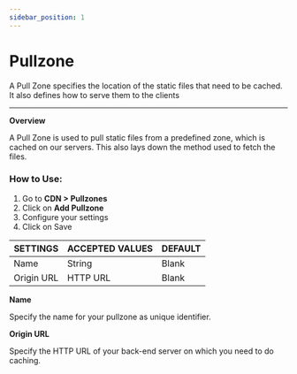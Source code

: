 ```yaml
---
sidebar_position: 1
---
```


# Pullzone

A Pull Zone specifies the location of the static files that need to be cached. It also defines how to serve them to the clients

---

**Overview**

A Pull Zone is used to pull static files from a predefined zone, which is cached on our servers. This also lays down the method used to fetch the files.

### How to Use:

1. Go to **CDN > Pullzones**
2. Click on **Add Pullzone**
3. Configure your settings
4. Click on Save

| SETTINGS   | ACCEPTED VALUES | DEFAULT |
|------------|-----------------|---------|
| Name       | String          | Blank   |
| Origin URL | HTTP URL        | Blank   |

**Name**

Specify the name for your pullzone as unique identifier.

**Origin URL**

Specify the HTTP URL of your back-end server on which you need to do caching.
